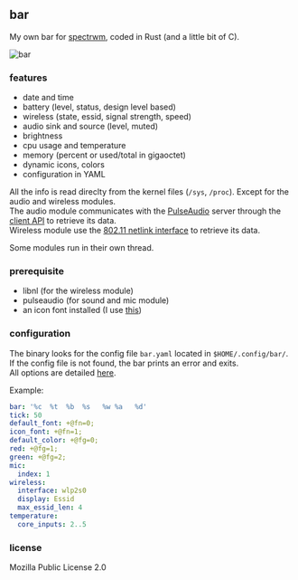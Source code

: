## bar

My own bar for [spectrwm](https://github.com/conformal/spectrwm), coded in Rust (and a little bit of C).

![bar](https://image.petitmur.beer/bar.png)

### features

* date and time
* battery (level, status, design level based)
* wireless (state, essid, signal strength, speed)
* audio sink and source (level, muted)
* brightness
* cpu usage and temperature
* memory (percent or used/total in gigaoctet)
* dynamic icons, colors
* configuration in YAML

All the info is read direclty from the kernel files (`/sys`, `/proc`). Except for the audio and wireless modules.\
The audio module communicates with the [PulseAudio](https://www.freedesktop.org/wiki/Software/PulseAudio/) server through the [client API](https://freedesktop.org/software/pulseaudio/doxygen/) to retrieve its data.\
Wireless module use the [802.11 netlink interface](https://www.infradead.org/~tgr/libnl/) to retrieve its data.

Some modules run in their own thread.

### prerequisite

- libnl (for the wireless module)
- pulseaudio (for sound and mic module)
- an icon font installed (I use [this](https://github.com/Templarian/MaterialDesign-Font))

### configuration

The binary looks for the config file `bar.yaml` located in `$HOME/.config/bar/`.\
If the config file is not found, the bar prints an error and exits.\
All options are detailed [here](https://github.com/doums/bar/blob/master/bar.yaml).

Example:
```yaml
bar: '%c  %t  %b  %s   %w %a   %d'
tick: 50
default_font: +@fn=0;
icon_font: +@fn=1;
default_color: +@fg=0;
red: +@fg=1;
green: +@fg=2;
mic:
  index: 1
wireless:
  interface: wlp2s0
  display: Essid
  max_essid_len: 4
temperature:
  core_inputs: 2..5
```

### license
Mozilla Public License 2.0
